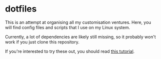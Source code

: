 # dotfiles

This is an attempt at organising all my customisation ventures. Here, you will find config files and scripts that I use on my Linux system. 

Currently, a lot of dependencies are likely still missing, so it probably won't work if you just clone this repository.

If you're interested to try these out, you should read [this tutorial](https://www.atlassian.com/git/tutorials/dotfiles).
